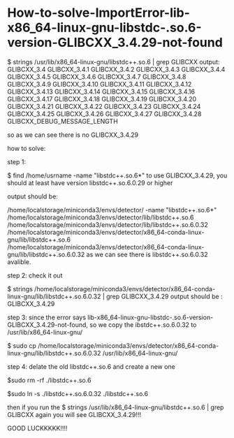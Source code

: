 # How-to-solve-ImportError-lib-x86_64-linux-gnu-libstdc-.so.6-version-GLIBCXX_3.4.29-not-found

$ strings /usr/lib/x86_64-linux-gnu/libstdc++.so.6 | grep GLIBCXX
output: GLIBCXX_3.4
GLIBCXX_3.4.1
GLIBCXX_3.4.2
GLIBCXX_3.4.3
GLIBCXX_3.4.4
GLIBCXX_3.4.5
GLIBCXX_3.4.6
GLIBCXX_3.4.7
GLIBCXX_3.4.8
GLIBCXX_3.4.9
GLIBCXX_3.4.10
GLIBCXX_3.4.11
GLIBCXX_3.4.12
GLIBCXX_3.4.13
GLIBCXX_3.4.14
GLIBCXX_3.4.15
GLIBCXX_3.4.16
GLIBCXX_3.4.17
GLIBCXX_3.4.18
GLIBCXX_3.4.19
GLIBCXX_3.4.20
GLIBCXX_3.4.21
GLIBCXX_3.4.22
GLIBCXX_3.4.23
GLIBCXX_3.4.24
GLIBCXX_3.4.25
GLIBCXX_3.4.26
GLIBCXX_3.4.27
GLIBCXX_3.4.28
GLIBCXX_DEBUG_MESSAGE_LENGTH

so as we can see there is no GLIBCXX_3.4.29

how to solve:

step 1: 

$ find /home/usrname -name "libstdc++.so.6*"
to use GLIBCXX_3.4.29, you should at least have version libstdc++.so.6.0.29 or higher

output should be:

/home/localstorage/miniconda3/envs/detector/  -name "libstdc++.so.6*"
/home/localstorage/miniconda3/envs/detector/lib/libstdc++.so.6
/home/localstorage/miniconda3/envs/detector/lib/libstdc++.so.6.0.32
/home/localstorage/miniconda3/envs/detector/x86_64-conda-linux-gnu/lib/libstdc++.so.6
/home/localstorage/miniconda3/envs/detector/x86_64-conda-linux-gnu/lib/libstdc++.so.6.0.32
as we can see there is libstdc++.so.6.0.32 avalible.

step 2: check it out

$ strings /home/localstorage/miniconda3/envs/detector/x86_64-conda-linux-gnu/lib/libstdc++.so.6.0.32 | grep GLIBCXX_3.4.29
output should be : GLIBCXX_3.4.29

step 3: since the error says lib-x86_64-linux-gnu-libstdc-.so.6-version-GLIBCXX_3.4.29-not-found, so we copy the ibstdc++.so.6.0.32 to /usr/lib/x86_64-linux-gnu/

$ sudo cp /home/localstorage/miniconda3/envs/detector/x86_64-conda-linux-gnu/lib/libstdc++.so.6.0.32 /usr/lib/x86_64-linux-gnu/

step 4: delate the old libstdc++.so.6 and create a new one

$sudo rm -rf ./libstdc++.so.6

$sudo ln -s ./libstdc++.so.6.0.32 ./libstdc++.so.6


then if you run the
$ strings /usr/lib/x86_64-linux-gnu/libstdc++.so.6 | grep GLIBCXX
again
you will see GLIBCXX_3.4.29!!!


GOOD LUCKKKKK!!!!




